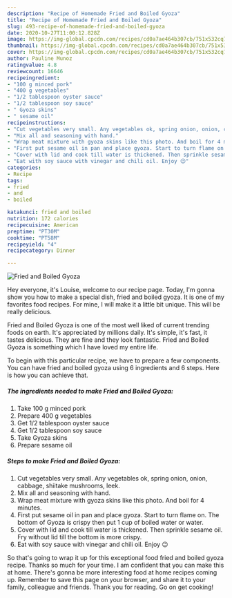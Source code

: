```yaml
---
description: "Recipe of Homemade Fried and Boiled Gyoza"
title: "Recipe of Homemade Fried and Boiled Gyoza"
slug: 493-recipe-of-homemade-fried-and-boiled-gyoza
date: 2020-10-27T11:00:12.828Z
image: https://img-global.cpcdn.com/recipes/cd0a7ae464b307cb/751x532cq70/fried-and-boiled-gyoza-recipe-main-photo.jpg
thumbnail: https://img-global.cpcdn.com/recipes/cd0a7ae464b307cb/751x532cq70/fried-and-boiled-gyoza-recipe-main-photo.jpg
cover: https://img-global.cpcdn.com/recipes/cd0a7ae464b307cb/751x532cq70/fried-and-boiled-gyoza-recipe-main-photo.jpg
author: Pauline Munoz
ratingvalue: 4.8
reviewcount: 16646
recipeingredient:
- "100 g minced pork"
- "400 g vegetables"
- "1/2 tablespoon oyster sauce"
- "1/2 tablespoon soy sauce"
- " Gyoza skins"
- " sesame oil"
recipeinstructions:
- "Cut vegetables very small. Any vegetables ok, spring onion, onion, cabbage, shiitake mushrooms, leek."
- "Mix all and seasoning with hand."
- "Wrap meat mixture with gyoza skins like this photo. And boil for 4 minutes."
- "First put sesame oil in pan and place gyoza. Start to turn flame on. The bottom of Gyoza is crispy then put 1 cup of boiled water or water."
- "Cover with lid and cook till water is thickened. Then sprinkle sesame oil. Fry without lid till the bottom is more crispy."
- "Eat with soy sauce with vinegar and chili oil. Enjoy 😉"
categories:
- Recipe
tags:
- fried
- and
- boiled

katakunci: fried and boiled 
nutrition: 172 calories
recipecuisine: American
preptime: "PT30M"
cooktime: "PT58M"
recipeyield: "4"
recipecategory: Dinner

---
```



![Fried and Boiled Gyoza](https://img-global.cpcdn.com/recipes/cd0a7ae464b307cb/751x532cq70/fried-and-boiled-gyoza-recipe-main-photo.jpg)

Hey everyone, it's Louise, welcome to our recipe page. Today, I'm gonna show you how to make a special dish, fried and boiled gyoza. It is one of my favorites food recipes. For mine, I will make it a little bit unique. This will be really delicious.



Fried and Boiled Gyoza is one of the most well liked of current trending foods on earth. It's appreciated by millions daily. It's simple, it's fast, it tastes delicious. They are fine and they look fantastic. Fried and Boiled Gyoza is something which I have loved my entire life.


To begin with this particular recipe, we have to prepare a few components. You can have fried and boiled gyoza using 6 ingredients and 6 steps. Here is how you can achieve that.

<!--inarticleads1-->

##### The ingredients needed to make Fried and Boiled Gyoza:

1. Take 100 g minced pork
1. Prepare 400 g vegetables
1. Get 1/2 tablespoon oyster sauce
1. Get 1/2 tablespoon soy sauce
1. Take  Gyoza skins
1. Prepare  sesame oil




<!--inarticleads2-->

##### Steps to make Fried and Boiled Gyoza:

1. Cut vegetables very small. Any vegetables ok, spring onion, onion, cabbage, shiitake mushrooms, leek.
1. Mix all and seasoning with hand.
1. Wrap meat mixture with gyoza skins like this photo. And boil for 4 minutes.
1. First put sesame oil in pan and place gyoza. Start to turn flame on. The bottom of Gyoza is crispy then put 1 cup of boiled water or water.
1. Cover with lid and cook till water is thickened. Then sprinkle sesame oil. Fry without lid till the bottom is more crispy.
1. Eat with soy sauce with vinegar and chili oil. Enjoy 😉




So that's going to wrap it up for this exceptional food fried and boiled gyoza recipe. Thanks so much for your time. I am confident that you can make this at home. There's gonna be more interesting food at home recipes coming up. Remember to save this page on your browser, and share it to your family, colleague and friends. Thank you for reading. Go on get cooking!
